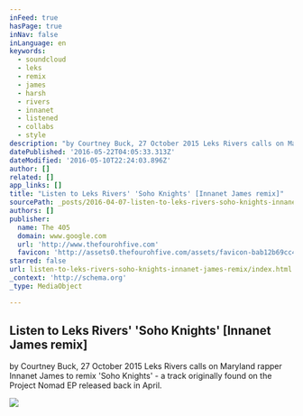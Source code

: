 ```yaml
---
inFeed: true
hasPage: true
inNav: false
inLanguage: en
keywords:
  - soundcloud
  - leks
  - remix
  - james
  - harsh
  - rivers
  - innanet
  - listened
  - collabs
  - style
description: "by Courtney Buck, 27 October 2015 Leks Rivers calls on Maryland rapper Innanet James to remix 'Soho Knights' - a track originally found on the Project Nomad EP released back in April."
datePublished: '2016-05-22T04:05:33.313Z'
dateModified: '2016-05-10T22:24:03.896Z'
author: []
related: []
app_links: []
title: "Listen to Leks Rivers' 'Soho Knights' [Innanet James remix]"
sourcePath: _posts/2016-04-07-listen-to-leks-rivers-soho-knights-innanet-james-remix.md
authors: []
publisher:
  name: The 405
  domain: www.google.com
  url: 'http://www.thefourohfive.com'
  favicon: 'http://assets0.thefourohfive.com/assets/favicon-bab12b69cc4670982cd92bfbf0f4da6b.ico'
starred: false
url: listen-to-leks-rivers-soho-knights-innanet-james-remix/index.html
_context: 'http://schema.org'
_type: MediaObject

---
```

<article style=""><h1>Listen to Leks Rivers' 'Soho Knights' [Innanet James remix]</h1><p>by Courtney Buck, 27 October 2015 Leks Rivers calls on Maryland rapper Innanet James to remix 'Soho Knights' - a track originally found on the Project Nomad EP released back in April.</p><img src="http://assets2.thefourohfive.com/data/40450/medium_picture/soho-knights.jpg?1445892879" /></article>